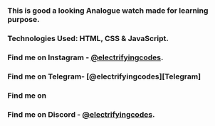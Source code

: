 ### This is good a looking Analogue watch made for learning purpose.

### Technologies Used: HTML, CSS & JavaScript.

### Find me on Instagram - [@electrifyingcodes][Instagram].

### Find me on Telegram- [@electrifyingcodes][Telegram]

### Find me on

### Find me on Discord - [@electrifyingcodes][discord].

[Instagram]: https://www.instagram.com/electrifyingcodes
[discord]: https://discord.com/invite/VGj9tpuqhm
